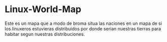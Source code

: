 # Linux-World-Map
Este es un mapa que a modo de broma situa las naciones en un mapa de si los linuxeros estuvieras distribuidos por donde serian nuestras tierras para habitar segun nuestras distribuciones.
